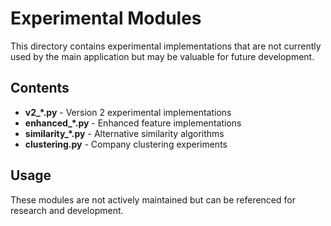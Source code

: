 # Experimental Modules

This directory contains experimental implementations that are not currently used by the main application but may be valuable for future development.

## Contents

- **v2_*.py** - Version 2 experimental implementations
- **enhanced_*.py** - Enhanced feature implementations
- **similarity_*.py** - Alternative similarity algorithms
- **clustering.py** - Company clustering experiments

## Usage

These modules are not actively maintained but can be referenced for research and development.
